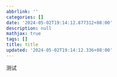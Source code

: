 ```yaml
---
abbrlink: ''
categories: []
date: '2024-05-02T19:14:12.877312+08:00'
description: null
mathjax: true
tags: []
title: title
updated: '2024-05-02T19:14:12.336+08:00'
---
```

测试
